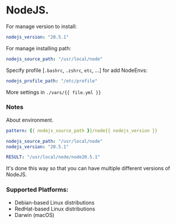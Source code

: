 # NodeJS.
For manage version to install:
```yaml
nodejs_version: "20.5.1"
```
For manage installing path:
```yaml
nodejs_source_path: "/usr/local/node"
```
Specify profile [`.bashrc`, `.zshrc`, `etc`, ...] for add NodeEnvs:
```yaml
nodejs_profile_path: "/etc/profile"
```
More settings in `./vars/{{ file.yml }}`

### Notes
About environment.
```yaml
pattern: {{ nodejs_source_path }}/node{{ nodejs_version }}

nodejs_source_path: "/usr/local/node"
nodejs_version: "20.5.1"

RESULT: "/usr/local/node/node20.5.1"
```
It's done this way so that you can have multiple different versions of NodeJS.

### Supported Platforms:
- Debian-based Linux distributions
- RedHat-based Linux distributions
- Darwin (macOS)
